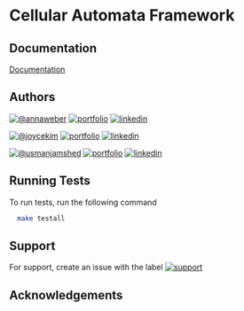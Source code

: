 # Cellular Automata Framework 

## Documentation

[Documentation](https://linktodocumentation)


## Authors
[![@annaweber](https://img.shields.io/badge/@annaweber-0gg?style=plastic&logo=github&logoColor=white)](https://github.com/annamarieweber)
[![portfolio](https://img.shields.io/badge/-000?style=plastic&logo=ko-fi&logoColor=white)](https://annaweb.dev/)
[![linkedin](https://img.shields.io/badge/linkedin-0A66C2?style=plastic&logo=linkedin&logoColor=white)](https://www.linkedin.com/in/anna-weber-7273b0137)

[![@joycekim](https://img.shields.io/badge/@joycekim-0gg?style=plastic&logo=github&logoColor=white)](https://github.com/kimjoyce)
[![portfolio](https://img.shields.io/badge/-000?style=plastic&logo=ko-fi&logoColor=white)](joyce_kim1@berkeley.edu)
[![linkedin](https://img.shields.io/badge/linkedin-0A66C2?style=plastic&logo=linkedin&logoColor=white)](https://www.linkedin.com/)

[![@usmanjamshed](https://img.shields.io/badge/@usmanjamshed-0gg?style=plastic&logo=github&logoColor=white)](https://github.com/usmanjamshed)
[![portfolio](https://img.shields.io/badge/-000?style=plastic&logo=ko-fi&logoColor=white)](jamshedu@mcmaster.ca)
[![linkedin](https://img.shields.io/badge/linkedin-0A66C2?style=plastic&logo=linkedin&logoColor=white)](https://www.linkedin.com/)

## Running Tests

To run tests, run the following command

```bash
  make testall
```

## Support

For support, create an issue with the label [![support](https://img.shields.io/github/labels/annamarieweber/cellularautomataframework/support?style=flat)](https://github.com/annamarieweber/cellularautomataframework/issues/new?assignees=annamarieweber&labels=support&template=support-template.md)

## Acknowledgements


